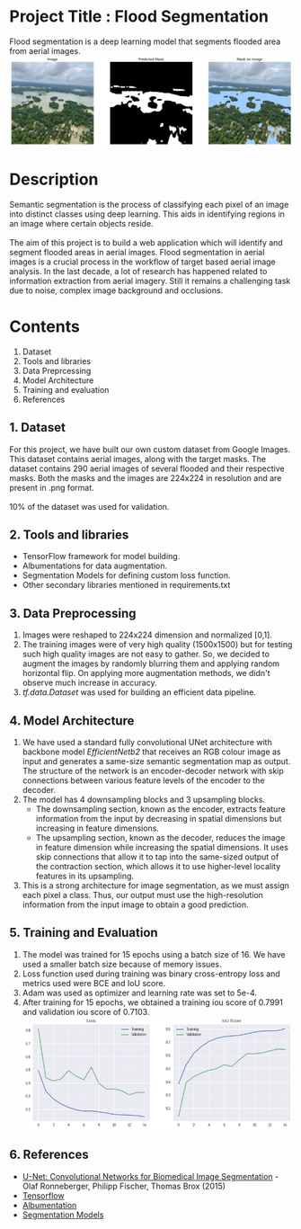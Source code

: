 # Project Title : Flood Segmentation
Flood segmentation is a deep learning model that segments flooded area from aerial images.<br/>
![Model Output](https://github.com/FaizalKarim280280/Flood-Segmentation/blob/main/plots/pred.jpg)
# Description
Semantic segmentation is the process of classifying each pixel of an image into distinct classes using deep learning. This aids in identifying regions in an image where certain objects reside.<br/><br/>
The aim of this project is to build a web application which will identify and segment flooded areas in aerial images. Flood segmentation in aerial images is a crucial process in the workflow of target based aerial image analysis. In the last decade, a lot of research has happened related to information extraction from aerial imagery. Still it remains a challenging task due to noise, complex image background and occlusions.
# Contents 
1. Dataset<br/>
2. Tools and libraries<br/>
3. Data Preprcessing<br/>
4. Model Architecture<br/>
5. Training and evaluation<br/>
6. References<br/>
## 1. Dataset
For this project, we have built our own custom dataset from Google Images. This dataset contains aerial images, along with the target masks. The dataset contains 290 aerial images of several flooded and their respective masks. Both the masks and the images are 224x224 in resolution and are present in .png format.<br/><br/>
10% of the dataset was used for validation.
## 2. Tools and libraries
- TensorFlow framework for model building.
- Albumentations for data augmentation.
- Segmentation Models for defining custom loss function.
- Other secondary libraries mentioned in requirements.txt
## 3. Data Preprocessing
1. Images were reshaped to 224x224 dimension and normalized [0,1].
2. The training images were of very high quality (1500x1500) but for testing such high quality images are not easy to gather. So, we decided to augment the images by randomly blurring them and applying random horizontal flip. On applying more augmentation methods, we didn't observe much increase in accuracy.
3. *tf.data.Dataset* was used for building an efficient data pipeline.
## 4. Model Architecture
1. We have used a standard fully convolutional UNet architecture with backbone model *EfficientNetb2* that receives an RGB colour image as input and generates a same-size semantic segmentation map as output. The structure of the network is an encoder-decoder network with skip connections between various feature levels of the encoder to the decoder.
2. The model has 4 downsampling blocks and 3 upsampling blocks.  
     - The downsampling section, known as the encoder, extracts feature information from the input by decreasing in spatial dimensions but increasing in feature dimensions.
     - The upsampling section, known as the decoder, reduces the image in feature dimension while increasing the spatial dimensions. It uses skip connections that allow it to tap into the same-sized output of the contraction section, which allows it to use higher-level locality features in its upsampling.
3. This is a strong architecture for image segmentation, as we must assign each pixel a class. Thus, our output must use the high-resolution information from the input image to obtain a good prediction.
## 5. Training and Evaluation
1. The model was trained for 15 epochs using a batch size of 16. We have used a smaller batch size because of memory issues.
2. Loss function used during training was binary cross-entropy loss and metrics used were BCE and IoU score.
3. Adam was used as optimizer and learning rate was set to 5e-4.
4. After training for 15 epochs, we obtained a training iou score of 0.7991 and validation iou score of 0.7103.<br/>
![Training and Evaluation Plot](https://github.com/FaizalKarim280280/Flood-Segmentation/blob/main/plots/train%20eval%20plot.jpg)
## 6. References
- [U-Net: Convolutional Networks for Biomedical Image Segmentation](https://arxiv.org/abs/1505.04597) - Olaf Ronneberger, Philipp Fischer, Thomas Brox (2015)
- [Tensorflow](https://www.tensorflow.org/)
- [Albumentation](https://albumentations.ai/docs/)
- [Segmentation Models](https://github.com/qubvel/segmentation_models)

